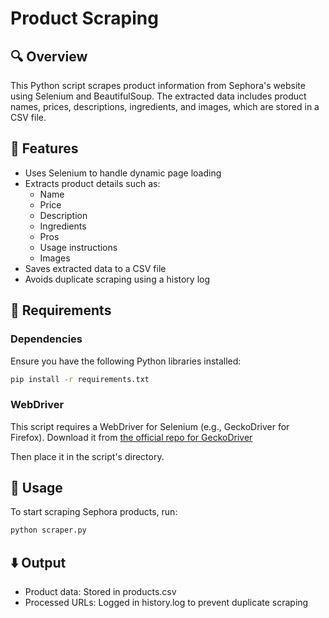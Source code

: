 
# Product Scraping

## 🔍 Overview

This Python script scrapes product information from Sephora's website using Selenium and BeautifulSoup. The extracted data includes product names, prices, descriptions, ingredients, and images, which are stored in a CSV file.

## 🍜 Features

- Uses Selenium to handle dynamic page loading
- Extracts product details such as:
    - Name
    - Price
    - Description
    - Ingredients
    - Pros
    - Usage instructions
    - Images
- Saves extracted data to a CSV file
- Avoids duplicate scraping using a history log

## 📄 Requirements

### Dependencies

Ensure you have the following Python libraries installed:

```bash
pip install -r requirements.txt
```

### WebDriver

This script requires a WebDriver for Selenium (e.g., GeckoDriver for Firefox). Download it from [the official repo for GeckoDriver](https://github.com/mozilla/geckodriver/releases)

Then place it in the script's directory.

## 🚀 Usage

To start scraping Sephora products, run:

```bash
python scraper.py
```

## ⬇️ Output

- Product data: Stored in products.csv
- Processed URLs: Logged in history.log to prevent duplicate scraping